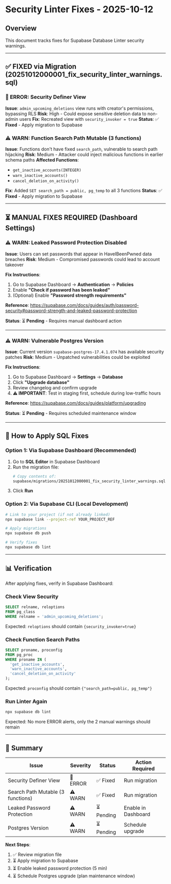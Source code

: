 # Security Linter Fixes - 2025-10-12

## Overview
This document tracks fixes for Supabase Database Linter security warnings.

---

## ✅ FIXED via Migration (20251012000001_fix_security_linter_warnings.sql)

### 🔴 ERROR: Security Definer View
**Issue**: `admin_upcoming_deletions` view runs with creator's permissions, bypassing RLS
**Risk**: High - Could expose sensitive deletion data to non-admin users
**Fix**: Recreated view with `security_invoker = true`
**Status**: ✅ **Fixed** - Apply migration to Supabase

### ⚠️ WARN: Function Search Path Mutable (3 functions)
**Issue**: Functions don't have fixed `search_path`, vulnerable to search path hijacking
**Risk**: Medium - Attacker could inject malicious functions in earlier schema paths
**Affected Functions**:
- `get_inactive_accounts(INTEGER)`
- `warn_inactive_accounts()`
- `cancel_deletion_on_activity()`

**Fix**: Added `SET search_path = public, pg_temp` to all 3 functions
**Status**: ✅ **Fixed** - Apply migration to Supabase

---

## ⏳ MANUAL FIXES REQUIRED (Dashboard Settings)

### ⚠️ WARN: Leaked Password Protection Disabled
**Issue**: Users can set passwords that appear in HaveIBeenPwned data breaches
**Risk**: Medium - Compromised passwords could lead to account takeover

**Fix Instructions**:
1. Go to Supabase Dashboard → **Authentication** → **Policies**
2. Enable **"Check if password has been leaked"**
3. (Optional) Enable **"Password strength requirements"**

**Reference**: https://supabase.com/docs/guides/auth/password-security#password-strength-and-leaked-password-protection

**Status**: ⏳ **Pending** - Requires manual dashboard action

---

### ⚠️ WARN: Vulnerable Postgres Version
**Issue**: Current version `supabase-postgres-17.4.1.074` has available security patches
**Risk**: Medium - Unpatched vulnerabilities could be exploited

**Fix Instructions**:
1. Go to Supabase Dashboard → **Settings** → **Database**
2. Click **"Upgrade database"**
3. Review changelog and confirm upgrade
4. **⚠️ IMPORTANT**: Test in staging first, schedule during low-traffic hours

**Reference**: https://supabase.com/docs/guides/platform/upgrading

**Status**: ⏳ **Pending** - Requires scheduled maintenance window

---

## 🚀 How to Apply SQL Fixes

### Option 1: Via Supabase Dashboard (Recommended)
1. Go to **SQL Editor** in Supabase Dashboard
2. Run the migration file:
   ```bash
   # Copy contents of:
   supabase/migrations/20251012000001_fix_security_linter_warnings.sql
   ```
3. Click **Run**

### Option 2: Via Supabase CLI (Local Development)
```bash
# Link to your project (if not already linked)
npx supabase link --project-ref YOUR_PROJECT_REF

# Apply migrations
npx supabase db push

# Verify fixes
npx supabase db lint
```

---

## 📊 Verification

After applying fixes, verify in Supabase Dashboard:

### Check View Security
```sql
SELECT relname, reloptions
FROM pg_class
WHERE relname = 'admin_upcoming_deletions';
```
Expected: `reloptions` should contain `{security_invoker=true}`

### Check Function Search Paths
```sql
SELECT proname, proconfig
FROM pg_proc
WHERE proname IN (
  'get_inactive_accounts',
  'warn_inactive_accounts',
  'cancel_deletion_on_activity'
);
```
Expected: `proconfig` should contain `{"search_path=public, pg_temp"}`

### Run Linter Again
```bash
npx supabase db lint
```
Expected: No more ERROR alerts, only the 2 manual warnings should remain

---

## 🎯 Summary

| Issue | Severity | Status | Action Required |
|-------|----------|--------|-----------------|
| Security Definer View | 🔴 ERROR | ✅ Fixed | Run migration |
| Search Path Mutable (3 functions) | ⚠️ WARN | ✅ Fixed | Run migration |
| Leaked Password Protection | ⚠️ WARN | ⏳ Pending | Enable in Dashboard |
| Postgres Version | ⚠️ WARN | ⏳ Pending | Schedule upgrade |

**Next Steps**:
1. ✅ Review migration file
2. ⏳ Apply migration to Supabase
3. ⏳ Enable leaked password protection (5 min)
4. ⏳ Schedule Postgres upgrade (plan maintenance window)

